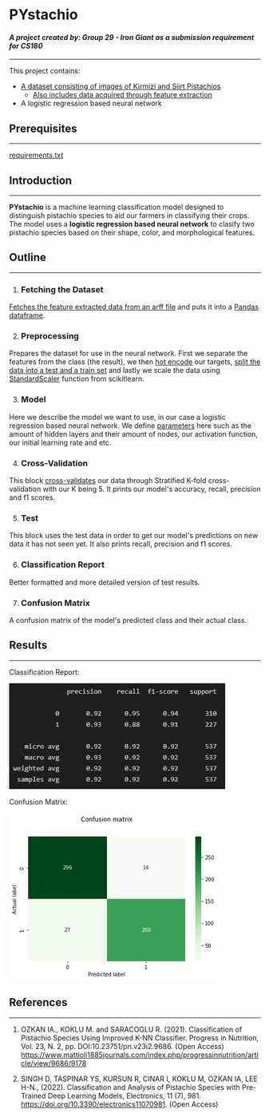 <h1>PYstachio</h1>
<h4><i>A project created by: Group 29 - Iron Giant as a submission requirement for CS180</i></h4>

---
This project contains:
* [A dataset consisting of images of Kirmizi and Siirt Pistachios](Pistachio_Image_Dataset\Pistachio_Image_Dataset)
   * [Also includes data acquired through feature extraction](Pistachio_Image_Dataset\Pistachio_28_Features_Dataset)
* A logistic regression based neural network


<h2>Prerequisites</h2>

---
[requirements.txt](requirements.txt)

<h2>Introduction</h2>

---
**PYstachio** is a machine learning classification model designed to distinguish pistachio species to aid our farmers in classifying their crops. The model uses a **logistic regression based neural network** to clasify two pistachio species based on their shape, color, and morphological features.

<h2>Outline</h2>

---
1. <h3>Fetching the Dataset</h3>
[Fetches the feature extracted data from an arff file](https://docs.scipy.org/doc/scipy/reference/generated/scipy.io.arff.loadarff.html#scipy.io.arff.loadarff) and puts it into a [Pandas dataframe](https://pandas.pydata.org/docs/reference/api/pandas.DataFrame.html?highlight=dataframe#pandas.DataFrame).

2. <h3>Preprocessing</h3>
Prepares the dataset for use in the neural network. First we separate the features from the class (the result), we then [hot encode](https://scikit-learn.org/stable/modules/generated/sklearn.preprocessing.OneHotEncoder.html?highlight=onehotencoder#sklearn.preprocessing.OneHotEncoder) our targets, [split the data into a test and a train set](https://scikit-learn.org/stable/modules/generated/sklearn.model_selection.train_test_split.html?highlight=train_test_split#sklearn.model_selection.train_test_split) and lastly we scale the data using [StandardScaler](https://scikit-learn.org/stable/modules/generated/sklearn.preprocessing.StandardScaler.html) function from scikitlearn.

3. <h3>Model</h3>
Here we describe the model we want to use, in our case a logistic regression based neural network. We define [parameters](https://scikit-learn.org/stable/modules/generated/sklearn.neural_network.MLPClassifier.html?highlight=mlpclassifier#sklearn.neural_network.MLPClassifier) here such as the amount of hidden layers and their amount of nodes, our activation function, our initial learning rate and etc.

4. <h3>Cross-Validation</h3>
This block [cross-validates](https://scikit-learn.org/stable/modules/generated/sklearn.model_selection.cross_validate.html?highlight=cross_validate#sklearn.model_selection.cross_validate) our data through Stratified K-fold cross-validation with our K being 5. It prints our model's accuracy, recall, precision and f1 scores.

5. <h3>Test</h3>
This block uses the test data in order to get our model's predictions on new data it has not seen yet.  It also prints recall, precision and f1 scores.

6. <h3>Classification Report</h3>
Better formatted and more detailed version of test results.

7. <h3>Confusion Matrix</h3>
A confusion matrix of the model's predicted class and their actual class.

<h2>Results</h2>

---
Classification Report:

![report](report.png)

Confusion Matrix:

![matrix](confusionmat.png)

<h2>References</h2>

---
1. OZKAN IA., KOKLU M. and SARACOGLU R. (2021). Classification of Pistachio Species Using Improved K-NN Classifier. Progress in Nutrition, Vol. 23, N. 2, pp. DOI:10.23751/pn.v23i2.9686.  (Open Access) https://www.mattioli1885journals.com/index.php/progressinnutrition/article/view/9686/9178

2. SINGH D, TASPINAR YS, KURSUN R, CINAR I, KOKLU M, OZKAN IA, LEE H-N., (2022). Classification and Analysis of Pistachio Species with Pre-Trained Deep Learning Models, Electronics, 11 (7), 981. https://doi.org/10.3390/electronics11070981. (Open Access)